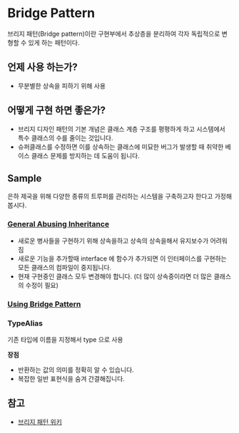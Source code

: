 # Bridge Pattern
브리지 패턴(Bridge pattern)이란 구현부에서 추상층을 분리하여 각자 독립적으로 변형할 수 있게 하는 패턴이다.

## 언제 사용 하는가?
- 무분별한 상속을 피하기 위해 사용

## 어떻게 구현 하면 좋은가?
- 브리지 디자인 패턴의 기본 개념은 클래스 계층 구조를 평평하게 하고 시스템에서 특수 클래스의 수를 줄이는 것입니다.
- 슈퍼클래스를 수정하면 이를 상속하는 클래스에 미묘한 버그가 발생할 때 취약한 베이스 클래스 문제를 방지하는 데 도움이 됩니다.

## Sample
은하 제국을 위해 다양한 종류의 트루퍼를 관리하는 시스템을 구축하고자 한다고 가정해 봅시다.

### [General Abusing Inheritance](./GeneralAbusing.kt)
- 새로운 병사들을 구현하기 위해 상속을하고 상속의 상속을해서 유지보수가 어려워짐
- 새로운 기능을 추가할때 interface 에 함수가 추가되면 이 인터페이스를 구현하는 모든 클래스의 컴파일이 중지됩니다.
- 현재 구현중인 클래스 모두 변경해야 합니다. (더 많이 상속중이라면 더 많은 클래스의 수정이 필요)

### [Using Bridge Pattern](./Bridge.kt)

### TypeAlias
기존 타입에 이름을 지정해서 type 으로 사용

**장점**
- 반환하는 값의 의미를 정확히 알 수 있습니다.
- 복잡한 일반 표현식을 숨겨 간결해집니다.

## 참고
- [브리지 패턴 위키](https://ko.wikipedia.org/wiki/%EB%B8%8C%EB%A6%AC%EC%A7%80_%ED%8C%A8%ED%84%B4)